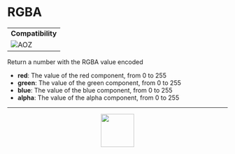 # RGBA
<table><tr><td colspan="2"><b>Compatibility</b></td></tr><tr><td><img src="https://drive.google.com/uc?export=view&id=1NbXQFq8_hw18wZSmQiAaH8PEkx0iN0ue" valign="center" all="AOZ" title="AOZ" /></td></tr></table>

Return a number with the RGBA value encoded
- **red**: The value of the red component, from 0 to 255
- **green**: The value of the green component, from 0 to 255
- **blue**: The value of the blue component, from 0 to 255
- **alpha**: The value of the alpha component, from 0 to 255
---
<p align="center"><img valign="middle" width="76px" src="https://drive.google.com/uc?export=view&id=1c2KO0LJpvMS9X9CAGV6dOfciR7OWhdKA" /></p>